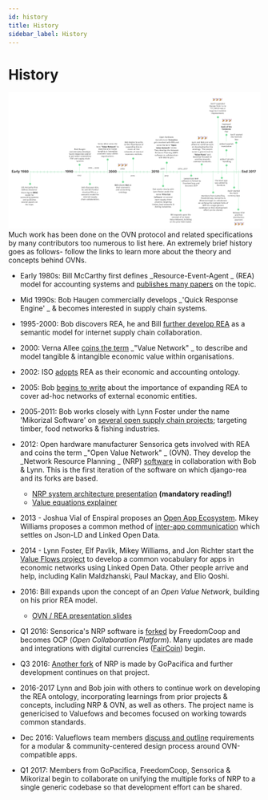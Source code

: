 ```yaml
---
id: history
title: History
sidebar_label: History
---
```


# History

![](/assets/6487678e88506dd60f67343d01adac9e.jpg) Much work has been done on the OVN protocol and related specifications by many contributors too numerous to list here. An extremely brief history goes as follows- follow the links to learn more about the theory and concepts behind OVNs.

* Early 1980s: Bill McCarthy first defines _Resource-Event-Agent _ \(REA\) model for accounting systems and [publishes many papers](https://msu.edu/%7Emccarth4/) on the topic.
* Mid 1990s: Bob Haugen commercially develops _'Quick Response Engine' _ & becomes interested in supply chain systems.
* 1995-2000: Bob discovers REA, he and Bill [further develop REA](http://www.jeffsutherland.org/oopsla2000/mccarthy/mccarthy.htm) as a semantic model for internet supply chain collaboration.
* 2000: Verna Allee [coins the term](http://www.sveiby.com/articles/Allee-ValueNets.htm) _"Value Network" _  to describe and model tangible & intangible economic value within organisations.
* 2002: ISO [adopts](https://www.iso.org/standard/67199.html) REA as their economic and accounting ontology.
* 2005: Bob [begins to write](http://mikorizal.org/BeyondTheEnterprise.html) about the importance of expanding REA to cover ad-hoc networks of external economic entities.
* 2005-2011: Bob works closely with Lynn Foster under the name 'Mikorizal Software' on [several open supply chain projects](http://mikorizal.org/groups.html); targeting timber, food networks & fishing industries.
* 2012: Open hardware manufacturer Sensorica gets involved with REA and coins the term _"Open Value Network" _ \(OVN\). They develop the _Network Resource Planning _ \(NRP\) [software](http://nrp.sensorica.co/) in collaboration with Bob & Lynn. This is the first iteration of the software on which django-rea and its forks are based.
  * [NRP system architecture presentation](https://speakerdeck.com/mikorizal/how-everything-is-connected-in-nrp) **\(mandatory reading!\)**
  * [Value equations explainer](https://speakerdeck.com/mikorizal/10-nrp-value-equation-concepts-and-tutorial)
* 2013 - Joshua Vial of Enspiral proposes an [Open App Ecosystem](https://github.com/open-app/core). Mikey Williams proposes a common method of 
  [inter-app communication](https://www.loomio.org/d/N1zJ57Q9/inter-app-communication) which settles on Json-LD and Linked Open Data.
* 2014 - Lynn Foster, Elf Pavlik, Mikey Williams, and Jon Richter start the [Value Flows project](https://www.valueflo.ws/) to develop a common vocabulary for apps in economic networks using Linked Open Data. Other people arrive and help, including Kalin Maldzhanski, Paul Mackay, and Elio Qoshi.
* 2016: Bill expands upon the concept of an _Open Value Network_, building on his prior REA model.
  * [OVN / REA presentation slides](https://drive.google.com/file/d/0BxlqOeaPnXHfTkpPRlFNbzcxR0k/view)
* Q1 2016: Sensorica's NRP software is [forked](https://github.com/FreedomCoop/valuenetwork) by FreedomCoop and becomes OCP \(_Open Collaboration Platform_\). Many updates are made and integrations with digital currencies \([FairCoin](https://fair-coin.org/)\) begin.
* Q3 2016: [Another fork](https://github.com/gopacifia/DEEP/) of NRP is made by GoPacifica and further development continues on that project.

* 2016-2017 Lynn and Bob join with others to continue work on developing the REA ontology, incorporating learnings from prior projects & concepts, including NRP & OVN, as well as others. The project name is genericised to Valuefows and becomes focused on working towards common standards.

* Dec 2016: Valueflows team members [discuss and outline](https://github.com/valueflows/valueflows/issues/169) requirements for a modular & community-centered design process around OVN-compatible apps.
* Q1 2017: Members from GoPacifica, FreedomCoop, Sensorica  & Mikorizal begin to collaborate on unifying the multiple forks of NRP to a single generic codebase so that development effort can be shared.




